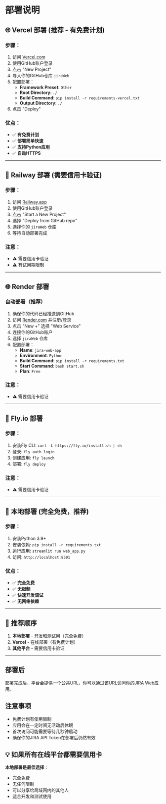 # 部署说明

## 🌐 Vercel 部署 (推荐 - 有免费计划)

### 步骤：
1. 访问 [Vercel.com](https://vercel.com)
2. 使用GitHub账户登录
3. 点击 "New Project"
4. 导入你的GitHub仓库 `jiraWeb`
5. 配置部署：
   - **Framework Preset**: `Other`
   - **Root Directory**: `./`
   - **Build Command**: `pip install -r requirements-vercel.txt`
   - **Output Directory**: `./`
6. 点击 "Deploy"

### 优点：
- ✅ **有免费计划**
- ✅ **部署简单快速**
- ✅ **支持Python应用**
- ✅ **自动HTTPS**

---

## 🚂 Railway 部署 (需要信用卡验证)

### 步骤：
1. 访问 [Railway.app](https://railway.app)
2. 使用GitHub账户登录
3. 点击 "Start a New Project"
4. 选择 "Deploy from GitHub repo"
5. 选择你的 `jiraWeb` 仓库
6. 等待自动部署完成

### 注意：
- ⚠️ 需要信用卡验证
- ⚠️ 有试用期限制

---

## 🌐 Render 部署

### 自动部署（推荐）

1. 确保你的代码已经推送到GitHub
2. 访问 [Render.com](https://render.com) 并注册/登录
3. 点击 "New +" 选择 "Web Service"
4. 连接你的GitHub账户
5. 选择 `jiraWeb` 仓库
6. 配置部署：
   - **Name**: `jira-web-app`
   - **Environment**: `Python`
   - **Build Command**: `pip install -r requirements.txt`
   - **Start Command**: `bash start.sh`
   - **Plan**: `Free`

### 注意：
- ⚠️ 需要信用卡验证

---

## 🚀 Fly.io 部署

### 步骤：
1. 安装Fly CLI: `curl -L https://fly.io/install.sh | sh`
2. 登录: `fly auth login`
3. 创建应用: `fly launch`
4. 部署: `fly deploy`

### 注意：
- ⚠️ 需要信用卡验证

---

## 📱 本地部署 (完全免费，推荐)

### 步骤：
1. 安装Python 3.9+
2. 安装依赖: `pip install -r requirements.txt`
3. 运行应用: `streamlit run web_app.py`
4. 访问: `http://localhost:8501`

### 优点：
- ✅ **完全免费**
- ✅ **无限制**
- ✅ **快速开发调试**
- ✅ **无网络依赖**

---

## 🎯 推荐顺序

1. **本地部署** - 开发和测试用（完全免费）
2. **Vercel** - 在线部署（有免费计划）
3. **其他平台** - 需要信用卡验证

---

## 部署后

部署完成后，平台会提供一个公共URL，你可以通过该URL访问你的JIRA Web应用。

## 注意事项

- 免费计划有使用限制
- 应用会在一定时间无活动后休眠
- 首次访问可能需要等待几秒钟启动
- 确保你的JIRA API Token在部署后仍然有效

## 💡 如果所有在线平台都需要信用卡

**本地部署是最佳选择**：
- 完全免费
- 无任何限制
- 可以分享给局域网内的其他人
- 适合开发和测试使用 